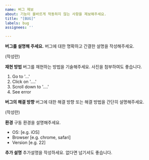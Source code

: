 ```yaml
---
name: 버그 제보
about: 기능이 올바르게 작동하지 않는 사항을 제보해주세요.
title: "[BUG]"
labels: bug
assignees: ''

---
```


**버그를 설명해 주세요.**
버그에 대한 명확하고 간결한 설명을 작성해주세요.

(작성란)

**재현 방법**
버그를 재현하는 방법을 기술해주세요. 사진을 첨부하여도 좋습니다.

1. Go to '...'
2. Click on '....'
3. Scroll down to '....'
4. See error


**버그의 해결 방향**
버그에 대한 해결 방향 또는 해결 방법을 간단히 설명해주세요.

(작성란)

**환경**
구동 환경을 설명해주세요.

- OS: [e.g. iOS]
- Browser [e.g. chrome, safari]
- Version [e.g. 22]

**추가 설명**
추가설명을 작성하세요. 없다면 넘기셔도 좋습니다.
